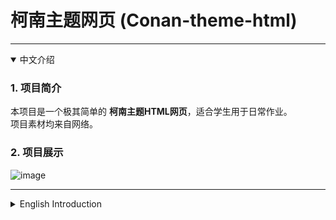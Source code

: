 # 柯南主题网页 (Conan-theme-html)

---

<details open>
<summary>中文介绍</summary>

### 1. 项目简介
本项目是一个极其简单的 **柯南主题HTML网页**，适合学生用于日常作业。  
项目素材均来自网络。  

### 2. 项目展示
![image](/show.png)

</details>

---

<details>
<summary>English Introduction</summary>

### 1. Project Introduction
This project is an extremely simple **Conan-theme-html**, suitable for undergraduate students to use for daily homework.  
The project materials are collected from the Internet.  

### 2. Project Demo
![image](/show.png)

</details>

